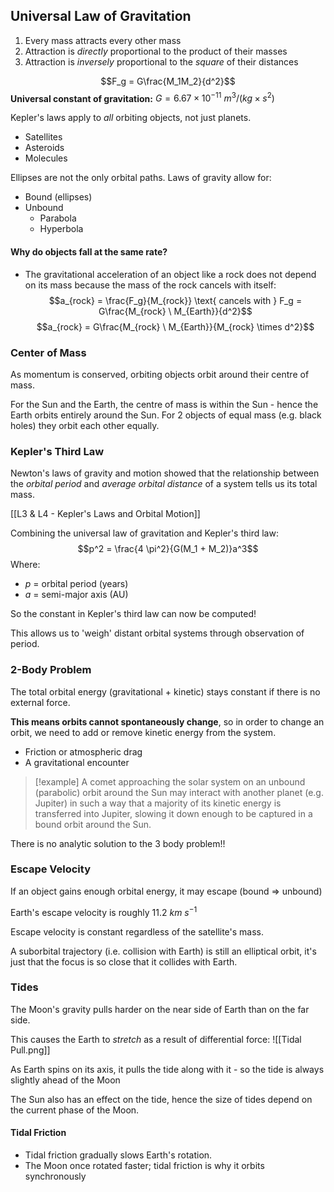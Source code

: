 
## Universal Law of Gravitation
1. Every mass attracts every other mass
2. Attraction is *directly* proportional to the product of their masses
3. Attraction is *inversely* proportional to the *square* of their distances

$$F_g = G\frac{M_1M_2}{d^2}$$
**Universal constant of gravitation:** $G = 6.67\times10^{-11} \ m^3/(kg\times s^2)$


Kepler's laws apply to *all* orbiting objects, not just planets.
- Satellites
- Asteroids
- Molecules

Ellipses are not the only orbital paths. Laws of gravity allow for:
- Bound (ellipses)
- Unbound
	- Parabola
	- Hyperbola

#### Why do objects fall at the same rate?
- The gravitational acceleration of an object like a rock does not depend on its mass because the mass of the rock cancels with itself:
$$a_{rock} = \frac{F_g}{M_{rock}} \text{ cancels with } F_g = G\frac{M_{rock} \ M_{Earth}}{d^2}$$
$$a_{rock} = G\frac{M_{rock} \ M_{Earth}}{M_{rock} \times d^2}$$

### Center of Mass
As momentum is conserved, orbiting objects orbit around their centre of mass.

For the Sun and the Earth, the centre of mass is within the Sun - hence the Earth orbits entirely around the Sun.
For 2 objects of equal mass (e.g. black holes) they orbit each other equally.


### Kepler's Third Law
Newton's laws of gravity and motion showed that the relationship between the *orbital period* and *average orbital distance* of a system tells us its total mass.

[[L3 & L4 - Kepler's Laws and Orbital Motion]]

Combining the universal law of gravitation and Kepler's third law:
$$p^2 = \frac{4 \pi^2}{G(M_1 + M_2)}a^3$$
Where:
- $p$ = orbital period (years)
- $a$ = semi-major axis (AU)

So the constant in Kepler's third law can now be computed!

This allows us to 'weigh' distant orbital systems through observation of period.


### 2-Body Problem
The total orbital energy (gravitational + kinetic) stays constant if there is no external force.

**This means orbits cannot spontaneously change**, so in order to change an orbit, we need to add or remove kinetic energy from the system.
- Friction or atmospheric drag
- A gravitational encounter

>[!example]
>A comet approaching the solar system on an unbound (parabolic) orbit around the Sun may interact with another planet (e.g. Jupiter) in such a way that a majority of its kinetic energy is transferred into Jupiter, slowing it down enough to be captured in a bound orbit around the Sun.

There is no analytic solution to the 3 body problem!!

### Escape Velocity
If an object gains enough orbital energy, it may escape (bound => unbound)

Earth's escape velocity is roughly $11.2 \ km \ s^{-1}$

Escape velocity is constant regardless of the satellite's mass.

A suborbital trajectory (i.e. collision with Earth) is still an elliptical orbit, it's just that the focus is so close that it collides with Earth.


### Tides
The Moon's gravity pulls harder on the near side of Earth than on the far side.

This causes the Earth to *stretch* as a result of differential force:
![[Tidal Pull.png]]

As Earth spins on its axis, it pulls the tide along with it - so the tide is always slightly ahead of the Moon

The Sun also has an effect on the tide, hence the size of tides depend on the current phase of the Moon.

#### Tidal Friction
- Tidal friction gradually slows Earth's rotation.
- The Moon once rotated faster; tidal friction is why it orbits synchronously



